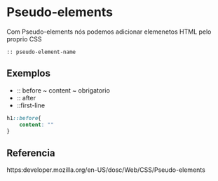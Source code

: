 # Pseudo-elements

Com Pseudo-elements nós podemos adicionar elemenetos HTML pelo proprio CSS

`:: pseudo-element-name`

## Exemplos 

* :: before ~ content ~ obrigatorio 
* :: after
* ::first-line

``` css
h1::before{
    content: ""
}
```

## Referencia 

https:developer.mozilla.org/en-US/dosc/Web/CSS/Pseudo-elements
